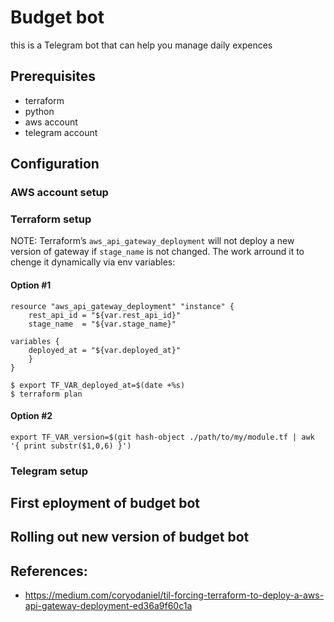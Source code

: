 # Budget bot

this is a Telegram bot that can help you manage daily expences

## Prerequisites
 - terraform
 - python
 - aws account
 - telegram account

## Configuration

### AWS account setup

### Terraform setup

NOTE: Terraform’s `aws_api_gateway_deployment` will not deploy a new version of gateway if `stage_name` is not changed. The work arround it to chenge it dynamically via env variables:

#### Option #1

    resource "aws_api_gateway_deployment" "instance" {
        rest_api_id = "${var.rest_api_id}"
        stage_name  = "${var.stage_name}"

    variables {
        deployed_at = "${var.deployed_at}"
        }
    }

    $ export TF_VAR_deployed_at=$(date +%s)
    $ terraform plan

#### Option #2

    export TF_VAR_version=$(git hash-object ./path/to/my/module.tf | awk '{ print substr($1,0,6) }')

### Telegram setup

## First eployment of budget bot

## Rolling out new version of budget bot


## References:
- https://medium.com/coryodaniel/til-forcing-terraform-to-deploy-a-aws-api-gateway-deployment-ed36a9f60c1a
